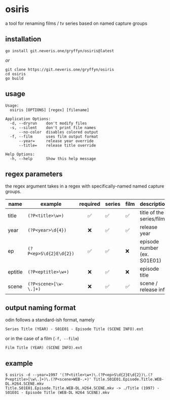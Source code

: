 # osiris

a tool for renaming films / tv series based on named capture groups

## installation

`go install git.neveris.one/gryffyn/osiris@latest`

*or*

```shell
git clone https://git.neveris.one/gryffyn/osiris
cd osiris
go build
```

## usage
```shell
Usage:
  osiris [OPTIONS] [regex] [filename]

Application Options:
  -d, --dryrun    don't modify files
  -s, --silent    don't print file names
      --no-color  disables colored output
  -f, --film      uses film output format
      --year=     release year override
      --title=    release title override

Help Options:
  -h, --help      Show this help message
```

## regex parameters

the regex argument takes in a regex with specifically-named named capture groups.

| name    | example               | required | series | film | description                 |
|---------|-----------------------|:--------:|--------|------|-----------------------------|
| title   | `(?P<title>\w+)`      |   ✅    |    ✅    |   ✅   | title of the series/film    |
| year    | `(?P<year>\d{4})`     |    ❌    |    ✅    |   ✅   | release year                |
| ep      | `(?P<ep>S\d{2}E\d{2})` |   ✅    |   ✅     |    ❌  | episode number (ex. S01E01) |
| eptitle | `(?P<eptitle>\w+)`    |    ❌    |    ✅    |    ❌  | episode title               |
| scene   | `(?P<scene>[\w-\.]+)`  |    ❌    |    ✅    |   ✅   | scene / release info        |

## output naming format

odin follows a standard-ish format, namely

`Series Title (YEAR) - S01E01 - Episode Title (SCENE INFO).ext`

or in the case of a film (`-f, --film`)

`Film Title (YEAR) (SCENE INFO).ext`

## example

```shell
$ osiris -d --year=1997 '(?P<title>\w+)\.(?P<ep>S\d{2}E\d{2})\.(?P<eptitle>[\w\.]+)\.(?P<scene>WEB-.+)' Title.S01E01.Episode.Title.WEB-DL.H264.SCENE.mkv
Title.S01E01.Episode.Title.WEB-DL.H264.SCENE.mkv -> ./Title (1997) - S01E01 - Episode Title (WEB-DL H264 SCENE).mkv
```